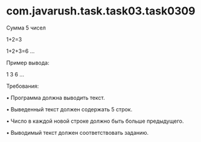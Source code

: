 # com.javarush.task.task03.task0309

Сумма 5 чисел

1+2=3

1+2+3=6
...

Пример вывода:

1
3
6
...

Требования:

•	Программа должна выводить текст.

•	Выведенный текст должен содержать 5 строк.

•	Число в каждой новой строке должно быть больше предыдущего.

•	Выводимый текст должен соответствовать заданию.

